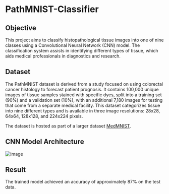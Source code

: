 # PathMNIST-Classifier

## Objective
This project aims to classify histopathological tissue images into one of nine classes using a Convolutional Neural Network (CNN) model. The classification system assists in identifying different types of tissue, which aids medical professionals in diagnostics and research.

## Dataset
The PathMNIST dataset is derived from a study focused on using colorectal cancer histology to forecast patient prognosis. It contains 100,000 unique images of tissue samples stained with specific dyes, split into a training set (90%) and a validation set (10%), with an additional 7,180 images for testing that come from a separate medical facility. This dataset categorizes tissue into nine different types and is available in three image resolutions: 28x28, 64x64, 128x128, and 224x224 pixels.

The dataset is hosted as part of a larger dataset [MedMNIST](https://github.com/MedMNIST/MedMNIST).

## CNN Model Architecture
![image](https://github.com/user-attachments/assets/63abbce0-1b9f-4571-aa0c-98569b3ae1ff)

## Result
The trained model achieved an accuracy of approximately 87% on the test data.
